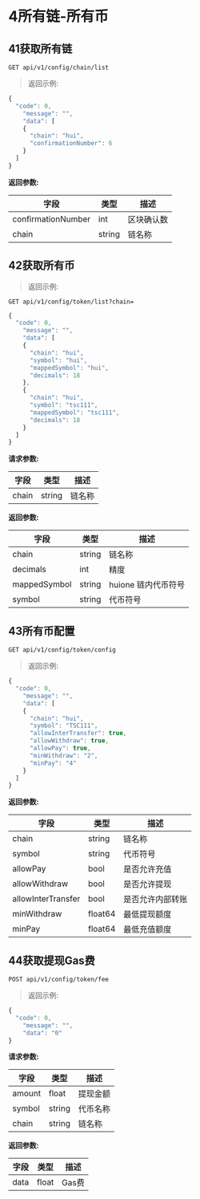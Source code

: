 # 4所有链-所有币

## 41获取所有链

`GET api/v1/config/chain/list`

> 返回示例:

```javascript
{
  "code": 0,
    "message": "",
    "data": [
    {
      "chain": "hui",
      "confirmationNumber": 6
    }
  ]
}
```
**返回参数:**

| **字段**           | **类型** | **描述**   |
| ------------------ | -------- | ---------- |
| confirmationNumber | int      | 区块确认数 |
| chain              | string   | 链名称     |



## 42获取所有币

> 返回示例:


`GET api/v1/config/token/list?chain=`

```javascript
{
  "code": 0,
    "message": "",
    "data": [
    {
      "chain": "hui",
      "symbol": "hui",
      "mappedSymbol": "hui",
      "decimals": 18
    },
    {
      "chain": "hui",
      "symbol": "tsc111",
      "mappedSymbol": "tsc111",
      "decimals": 18
    }
  ]
}
```

**请求参数:**

| **字段** | **类型** | **描述** |
| -------- | -------- | -------- |
| chain    | string   | 链名称   |

**返回参数:**

| **字段**     | **类型** | **描述**            |
| ------------ | -------- | ------------------- |
| chain        | string   | 链名称              |
| decimals     | int      | 精度                |
| mappedSymbol | string   | huione 链内代币符号 |
| symbol       | string   | 代币符号            |



## 43所有币配置

`GET api/v1/config/token/config`

> 返回示例:

```javascript
{
  "code": 0,
    "message": "",
    "data": [
    {
      "chain": "hui",
      "symbol": "TSC111",
      "allowInterTransfer": true,
      "allowWithdraw": true,
      "allowPay": true,
      "minWithdraw": "2",
      "minPay": "4"
    }
  ]
}
```

**返回参数:**

| **字段**           | **类型** | **描述**         |
| ------------------ | -------- | ---------------- |
| chain              | string   | 链名称           |
| symbol             | string   | 代币符号         |
| allowPay           | bool     | 是否允许充值     |
| allowWithdraw      | bool     | 是否允许提现     |
| allowInterTransfer | bool     | 是否允许内部转账 |
| minWithdraw        | float64  | 最低提现额度     |
| minPay             | float64  | 最低充值额度     |



## 44获取提现Gas费

`POST api/v1/config/token/fee`

> 返回示例:

```javascript
{
  "code": 0,
    "message": "",
    "data": "0"
}
```

**请求参数:**

| **字段** | **类型** | **描述** |
| -------- | -------- | -------- |
| amount   | float    | 提现金额 |
| symbol   | string   | 代币名称 |
| chain    | string   | 链名称   |

**返回参数:**

| **字段** | **类型** | **描述** |
| -------- | -------- | -------- |
| data     | float    | Gas费   |


